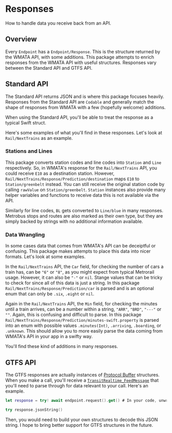 # Responses

How to handle data you receive back from an API.

## Overview

Every ``Endpoint`` has a ``Endpoint/Response``. This is the structure returned by the WMATA API, with some additions. This package attempts to enrich responses from the WMATA API with useful structures. Responses vary between the Standard API and GTFS API.

## Standard API

The Standard API returns JSON and is where this package focuses heavily. Responses from the Standard API are `Codable` and generally match the shape of responses from WMATA with a few (hopefully welcome) additions. 

When using the Standard API, you'll be able to treat the response as a typical Swift struct.

Here's some examples of what you'll find in these responses. Let's look at ``Rail/NextTrains`` as an example.

### Stations and Lines

This package converts station codes and line codes into ``Station`` and ``Line`` respectively. So, in WMATA's response for the ``Rail/NextTrains`` API, you could receive `E10` as a destination station. However, ``Rail/NextTrains/Response/Prediction/destination`` maps `E10` to ``Station/greenbelt`` instead. You can still receive the original station code by calling `rawValue` on ``Station/greenbelt``. ``Station`` instances also provide many helper variables and functions to receive data this is not available via the API.

Similarly for line codes, `BL` gets converted to ``Line/blue`` in many responses. Metrobus stops and routes are also marked as their own type, but they are simply backed by strings with no additional information available.

### Data Wrangling

In some cases data that comes from WMATA's API can be deceiptful or confusing. This package makes attempts to place this data into nicer formats. Let's look at some examples.

In the ``Rail/NextTrains`` API, the `Car` field, for checking the number of cars a train has, can be `"6"` or `"8"`, as you might expect from typical Metrorail usage. However, it can also be `"-"` or `nil`. Stange values that can be tricky to check for since all of this data is just a string. In this package ``Rail/NextTrains/Response/Prediction/car`` is parsed and is an optional enum that can only be `.six`, `.eight` or `nil`.

Again in the ``Rail/NextTrains`` API, the `Min` field, for checking the minutes until a train arrives, can be a number within a string, `"ARR"`, `"BRD"`, `"---"` or `""`. Again, this is confusing and difficult to parse. In this package ``Rail/NextTrains/Response/Prediction/minutes-swift.property`` is parsed into an enum with possible values `.minutes(Int)`, `.arriving`, `.boarding`, or `.unknown`. This should allow you to more easily parse the data coming from WMATA's API in your app in a swifty way.

You'll find these kind of additions in many responses.

## GTFS API

The GTFS responses are actually instances of [Protocol Buffer](https://developers.google.com/protocol-buffers) structures. When you make a call, you'll receive a [`TransitRealtime_FeedMessage`](https://github.com/emma-k-alexandra/GTFS/blob/main/Sources/GTFS/gtfs_realtime.pb.swift#L55) that you'll need to parse through for data relevant to your call. Here's an example.

```swift
let response = try! await endpoint.request().get() # In your code, unwrap properly

try response.jsonString()
```

Then, you would need to build your own structures to decode this JSON string. I hope to bring better support for GTFS structures in the future.
